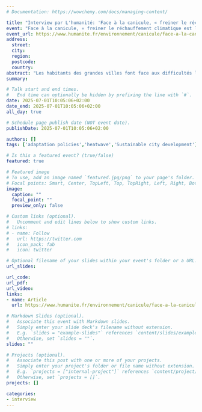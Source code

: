 ```yaml
---
# Documentation: https://wowchemy.com/docs/managing-content/

title: "Interview par L'humanité: 'Face à la canicule, « freiner le réchauffement climatique est la priorité absolue »'"
event: "Face à la canicule, « freiner le réchauffement climatique est la priorité absolue »"
event_url: https://www.humanite.fr/environnement/canicule/face-a-la-canicule-freiner-le-rechauffement-climatique-est-la-priorite-absolue-entretien-avec-vincent-viguie-chercheur
address:
  street:
  city:
  region:
  postcode:
  country:
abstract: "Les habitants des grandes villes font face aux difficultés liées aux îlots de chaleur urbains. L’adaptation des villes et la baisse des émissions de gaz à effet de serre sont urgentes." 
summary:

# Talk start and end times.
#   End time can optionally be hidden by prefixing the line with `#`.
date: 2025-07-01T10:05:06+02:00
date_end: 2025-07-01T10:05:06+02:00
all_day: true

# Schedule page publish date (NOT event date).
publishDate: 2025-07-01T10:05:06+02:00

authors: []
tags: ['adaptation policies','heatwave','Sustainable city development']

# Is this a featured event? (true/false)
featured: true

# Featured image
# To use, add an image named `featured.jpg/png` to your page's folder. 
# Focal points: Smart, Center, TopLeft, Top, TopRight, Left, Right, BottomLeft, Bottom, BottomRight.
image:
  caption: ""
  focal_point: ""
  preview_only: false

# Custom links (optional).
#   Uncomment and edit lines below to show custom links.
# links:
# - name: Follow
#   url: https://twitter.com
#   icon_pack: fab
#   icon: twitter

# Optional filename of your slides within your event's folder or a URL.
url_slides:

url_code:
url_pdf:
url_video:
links:
- name: Article
  url: https://www.humanite.fr/environnement/canicule/face-a-la-canicule-freiner-le-rechauffement-climatique-est-la-priorite-absolue-entretien-avec-vincent-viguie-chercheur

# Markdown Slides (optional).
#   Associate this event with Markdown slides.
#   Simply enter your slide deck's filename without extension.
#   E.g. `slides = "example-slides"` references `content/slides/example-slides.md`.
#   Otherwise, set `slides = ""`.
slides: ""

# Projects (optional).
#   Associate this post with one or more of your projects.
#   Simply enter your project's folder or file name without extension.
#   E.g. `projects = ["internal-project"]` references `content/project/deep-learning/index.md`.
#   Otherwise, set `projects = []`.
projects: []

categories:
- interview
---
```


